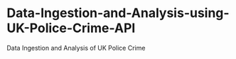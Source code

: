 # Data-Ingestion-and-Analysis-using-UK-Police-Crime-API
Data Ingestion and Analysis of UK Police Crime
